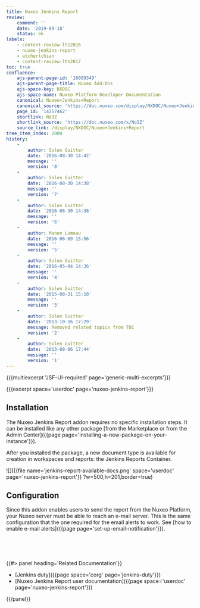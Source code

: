 ```yaml
---
title: Nuxeo Jenkins Report
review:
    comment: ''
    date: '2019-09-18'
    status: ok
labels:
    - content-review-lts2016
    - nuxeo-jenkins-report
    - atchertchian
    - content-review-lts2017
toc: true
confluence:
    ajs-parent-page-id: '16089349'
    ajs-parent-page-title: Nuxeo Add-Ons
    ajs-space-key: NXDOC
    ajs-space-name: Nuxeo Platform Developer Documentation
    canonical: Nuxeo+Jenkins+Report
    canonical_source: 'https://doc.nuxeo.com/display/NXDOC/Nuxeo+Jenkins+Report'
    page_id: '14257462'
    shortlink: No3Z
    shortlink_source: 'https://doc.nuxeo.com/x/No3Z'
    source_link: /display/NXDOC/Nuxeo+Jenkins+Report
tree_item_index: 2000
history:
    -
        author: Solen Guitter
        date: '2016-08-30 14:42'
        message: ''
        version: '8'
    -
        author: Solen Guitter
        date: '2016-08-30 14:38'
        message: ''
        version: '7'
    -
        author: Solen Guitter
        date: '2016-08-30 14:38'
        message: ''
        version: '6'
    -
        author: Manon Lumeau
        date: '2016-06-09 15:56'
        message: ''
        version: '5'
    -
        author: Solen Guitter
        date: '2016-05-04 14:36'
        message: ''
        version: '4'
    -
        author: Solen Guitter
        date: '2015-08-31 15:10'
        message: ''
        version: '3'
    -
        author: Solen Guitter
        date: '2013-10-16 17:29'
        message: Removed related topics from TOC
        version: '2'
    -
        author: Solen Guitter
        date: '2013-08-06 17:44'
        message: ''
        version: '1'
---
```


{{{multiexcerpt 'JSF-UI-required' page='generic-multi-excerpts'}}}

{{{excerpt space='userdoc' page='nuxeo-jenkins-report'}}}

## Installation

The Nuxeo Jenkins Report addon requires no specific installation steps. It can be installed like any other package [from the Marketplace or from the Admin Center]({{page page='installing-a-new-package-on-your-instance'}}).

After you installed the package, a new document type is available for creation in workspaces and reports: the Jenkins Reports Container.

![]({{file name='jenkins-report-available-docs.png' space='userdoc' page='nuxeo-jenkins-report'}} ?w=500,h=201,border=true)

## Configuration

Since this addon enables users to send the report from the Nuxeo Platform, your Nuxeo server must be able to reach an e-mail server. This is the same configuration that the one required for the email alerts to work. See [how to enable e-mail alerts]({{page page='set-up-email-notification'}}).

&nbsp;

&nbsp;

<div class="row" data-equalizer data-equalize-on="medium"><div class="column medium-6">{{#> panel heading='Related Documentation'}}

- [Jenkins duty]({{page space='corg' page='jenkins-duty'}})
- [Nuxeo Jenkins Report user documentation]({{page space='userdoc' page='nuxeo-jenkins-report'}})

{{/panel}}</div><div class="column medium-6">

&nbsp;

</div></div>
